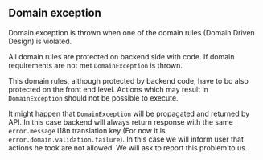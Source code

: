 ## Domain exception
Domain exception is thrown when one of the domain rules (Domain Driven Design) is violated.

All domain rules are protected on backend side with code. If domain requirements are not met
`DomainException` is thrown.

This domain rules, although protected by backend code, have to bo also protected on the front end level.
Actions which may result in `DomainException` should not be possible to execute.

It might happen that `DomainException` will be propagated and returned by API.
In this case backend will always return response with the same `error.message` i18n translation key
(For now it is `error.domain.validation.failure`). In this case we will inform user that actions
he took are not allowed. We will ask to report this problem to us.
